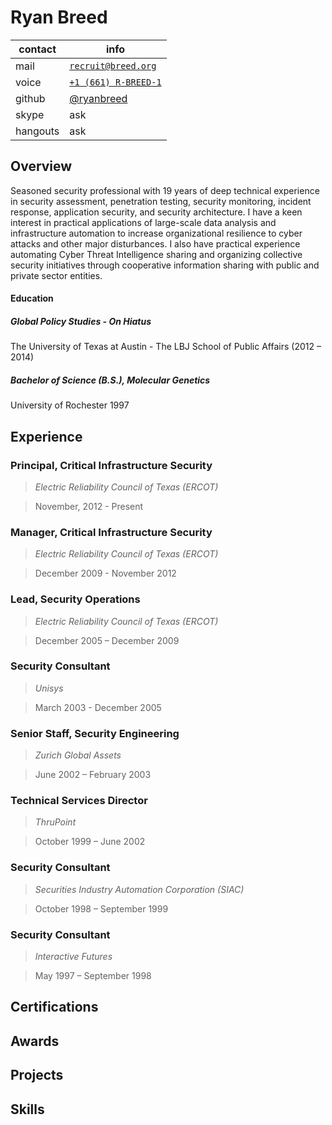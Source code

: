 # Ryan Breed

| contact | info |
|------|------------|
| mail | [`recruit@breed.org`](mailto:recruit@breed.org) |
| voice |  [`+1 (661) R-BREED-1`](tel://+1-661%20RBR,,,EED1) |
| github | [@ryanbreed](https://github.com/ryanbreed/) |
| skype | ask |
| hangouts | ask | 

## Overview

Seasoned security professional with 19 years of deep technical experience in security assessment, penetration testing, 
security monitoring, incident response, application security, and security architecture. I have a keen interest in 
practical applications of large-scale data analysis and infrastructure automation to increase organizational resilience 
to cyber attacks and other major disturbances. I also have practical experience automating Cyber Threat Intelligence 
sharing and organizing collective security initiatives through cooperative information sharing with public and private 
sector entities.

#### Education

##### Global Policy Studies - On Hiatus
The University of Texas at Austin - The LBJ School of Public Affairs (2012 – 2014)

##### Bachelor of Science (B.S.), Molecular Genetics
University of Rochester 1997


## Experience

### Principal, Critical Infrastructure Security
> *Electric Reliability Council of Texas (ERCOT)*

> November, 2012 - Present

### Manager, Critical Infrastructure Security
> *Electric Reliability Council of Texas (ERCOT)*

> December 2009 - November 2012

### Lead, Security Operations
> *Electric Reliability Council of Texas (ERCOT)*

> December 2005 – December 2009

### Security Consultant
> *Unisys*

> March 2003 - December 2005

### Senior Staff, Security Engineering
> *Zurich Global Assets*

> June 2002 – February 2003

### Technical Services Director
> *ThruPoint*

> October 1999 – June 2002

### Security Consultant
> *Securities Industry Automation Corporation (SIAC)*

> October 1998 – September 1999

### Security Consultant
> *Interactive Futures*

> May 1997 – September 1998


## Certifications

## Awards

## Projects

## Skills
